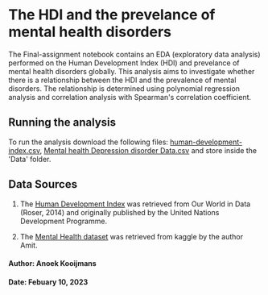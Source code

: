 # The HDI and the prevelance of mental health disorders

The Final-assignment notebook contains an EDA (exploratory data analysis) performed on the Human Development Index (HDI) and prevelance of mental health disorders globally. This analysis aims to investigate whether there is a relationship between the HDI and the prevalence of mental disorders. The relationship is determined using polynomial regression analysis and correlation analysis with Spearman's correlation coefficient. 

## Running the analysis
To run the analysis download the following files: [human-development-index.csv](https://ourworldindata.org/human-development-index), [Mental health Depression disorder Data.csv](https://www.kaggle.com/datasets/thedevastator/uncover-global-trends-in-mental-health-disorder?resource=download) and store inside the 'Data' folder. 

## Data Sources

1. The [Human Development Index](https://ourworldindata.org/human-development-index) was retrieved from Our World in Data (Roser, 2014) and originally published by the United Nations Development Programme. 

2. The [Mental Health dataset](https://www.kaggle.com/datasets/thedevastator/uncover-global-trends-in-mental-health-disorder?resource=download) was retrieved from kaggle by the author Amit.  

#### Author: Anoek Kooijmans
#### Date: Febuary 10, 2023
